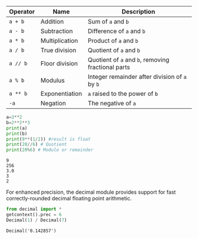 
| Operator     | Name           | Description                                            |
|--------------|----------------|--------------------------------------------------------|
| ``a + b``    | Addition       | Sum of ``a`` and ``b``                                 |
| ``a - b``    | Subtraction    | Difference of ``a`` and ``b``                          |
| ``a * b``    | Multiplication | Product of ``a`` and ``b``                             |
| ``a / b``    | True division  | Quotient of ``a`` and ``b``                            |
| ``a // b``   | Floor division | Quotient of ``a`` and ``b``, removing fractional parts |
| ``a % b``    | Modulus        | Integer remainder after division of ``a`` by ``b``     |
| ``a ** b``   | Exponentiation | ``a`` raised to the power of ``b``                     |
| ``-a``       | Negation       | The negative of ``a``                                  |

``` py
a=3**2
b=2**2**3
print(a)
print(b)
print(9**(1/2)) #result is float
print(20//6) # Quotient
print(20%6) # Modulo or remainder
```

```
9
256
3.0
3
2
```

For enhanced precision, the decimal module provides support for fast correctly-rounded decimal floating point arithmetic.

``` py
from decimal import *
getcontext().prec = 6
Decimal(1) / Decimal(7)
```
```
Decimal('0.142857')
```
